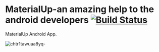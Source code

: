 # MaterialUp-an amazing help to the android developers [![Build Status](https://travis-ci.org/jariz/MaterialUp.svg?branch=master)](https://travis-ci.org/jariz/MaterialUp)
MaterialUp Android App.  

![chtr1tawuaa8yq-](https://cloud.githubusercontent.com/assets/1415847/8451538/4a9dcf8a-1fe4-11e5-9076-5c6c14b1ceb6.png)

